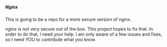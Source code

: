 ##### Nginx
This is going to be a repo for a more secure version of nginx.

nginx is not very secure out of the box. This project hopes to fix that. In order to do that, I need your help. I am only aware of a few issues and fixes, so I need YOU to contribute what you know.

